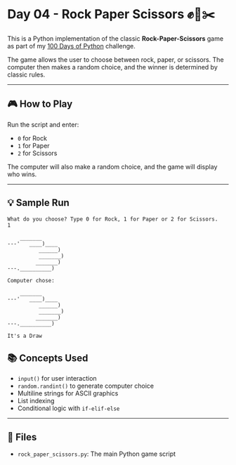 # Day 04 - Rock Paper Scissors ✊📄✂️

This is a Python implementation of the classic **Rock-Paper-Scissors** game as part of my [100 Days of Python](https://github.com/basarkaankoc/100-days-of-python) challenge.

The game allows the user to choose between rock, paper, or scissors. The computer then makes a random choice, and the winner is determined by classic rules.

---

## 🎮 How to Play

Run the script and enter:
- `0` for Rock
- `1` for Paper
- `2` for Scissors

The computer will also make a random choice, and the game will display who wins.

---

## 💡 Sample Run

```
What do you choose? Type 0 for Rock, 1 for Paper or 2 for Scissors.
1

    _______
---'   ____)____
          ______)
          _______)
         _______)
---.__________)

Computer chose:

    _______
---'   ____)____
          ______)
          _______)
         _______)
---.__________)

It's a Draw
```


## 📚 Concepts Used

- `input()` for user interaction
- `random.randint()` to generate computer choice
- Multiline strings for ASCII graphics
- List indexing
- Conditional logic with `if-elif-else`

---

## 📄 Files

- `rock_paper_scissors.py`: The main Python game script
